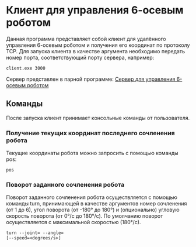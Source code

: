 <h1>Клиент для управления 6-осевым роботом</h1>

Данная программа представляет собой клиент для удалённого управления 6-осевым роботом и получения его координат по протоколу TCP. Для запуска клиента в качестве аргумента необходимо передать номер порта, соответствующий порту сервера, например:

<code>client.exe 3000</code>

Сервер представлен в парной программе: [Сервер для управления 6-осевым роботом](https://github.com/cool-palace/Robot-Server)

<h2>Команды</h2>

После запуска клиент принимает консольные команды от пользователя. 

<h3>Получение текущих координат последнего сочленения робота</h3>

Текущие координаты робота можно запросить с помощью команды pos:

<code>pos</code>

<h3>Поворот заданного сочленения робота</h3>

Поворот заданного сочленения робота осуществляется с помощью команды turn, принимающей в качестве аргументов номер сочленения (от 1 до 6), угол поворота (от -180° до 180°) и (опционально) угловую скорость поворота (от 0°/с до 180°/с). По умолчанию поворот осуществляется с максимальной скоростью (180°/с). 

<code>turn --joint=<number> --angle=<degrees> [--speed=<degrees/s>]</code>
